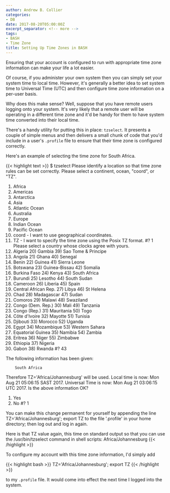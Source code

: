 ```yaml
---
author: Andrew B. Collier
categories:
- DB
date: 2017-08-20T05:00:00Z
excerpt_separator: <!-- more -->
tags:
- BASH
- Time Zone
title: Setting Up Time Zones in BASH
---
```


Ensuring that your account is configured to run with appropriate time zone information can make your life a lot easier.

Of course, if you administer your own system then you can simply set your system time to local time. However, it's generally a better idea to set system time to Universal Time (UTC) and then configure time zone information on a per-user basis.

Why does this make sense? Well, suppose that you have remote users logging onto your system. It's very likely that a remote user will be operating in a different time zone and it'd be handy for them to have system time converted into their local time.

<!--more-->

There's a handy utility for putting this in place: `tzselect`. It presents a couple of simple menus and then delivers a small chunk of code that you'd include in a user's `.profile` file to ensure that their time zone is configured correctly.

Here's an example of selecting the time zone for South Africa.

{{< highlight text >}}
$ tzselect
Please identify a location so that time zone rules can be set correctly.
Please select a continent, ocean, "coord", or "TZ".
 1) Africa
 2) Americas
 3) Antarctica
 4) Asia
 5) Atlantic Ocean
 6) Australia
 7) Europe
 8) Indian Ocean
 9) Pacific Ocean
10) coord - I want to use geographical coordinates.
11) TZ - I want to specify the time zone using the Posix TZ format.
#? 1
Please select a country whose clocks agree with yours.
 1) Algeria               20) Gambia                39) Sao Tome & Principe
 2) Angola                21) Ghana                 40) Senegal
 3) Benin                 22) Guinea                41) Sierra Leone
 4) Botswana              23) Guinea-Bissau         42) Somalia
 5) Burkina Faso          24) Kenya                 43) South Africa
 6) Burundi               25) Lesotho               44) South Sudan
 7) Cameroon              26) Liberia               45) Spain
 8) Central African Rep.  27) Libya                 46) St Helena
 9) Chad                  28) Madagascar            47) Sudan
10) Comoros               29) Malawi                48) Swaziland
11) Congo (Dem. Rep.)     30) Mali                  49) Tanzania
12) Congo (Rep.)          31) Mauritania            50) Togo
13) Côte d'Ivoire         32) Mayotte               51) Tunisia
14) Djibouti              33) Morocco               52) Uganda
15) Egypt                 34) Mozambique            53) Western Sahara
16) Equatorial Guinea     35) Namibia               54) Zambia
17) Eritrea               36) Niger                 55) Zimbabwe
18) Ethiopia              37) Nigeria
19) Gabon                 38) Rwanda
#? 43

The following information has been given:

        South Africa

Therefore TZ='Africa/Johannesburg' will be used.
Local time is now:      Mon Aug 21 05:06:15 SAST 2017.
Universal Time is now:  Mon Aug 21 03:06:15 UTC 2017.
Is the above information OK?
1) Yes
2) No
#? 1

You can make this change permanent for yourself by appending the line
        TZ='Africa/Johannesburg'; export TZ
to the file '.profile' in your home directory; then log out and log in again.

Here is that TZ value again, this time on standard output so that you
can use the /usr/bin/tzselect command in shell scripts:
Africa/Johannesburg
{{< /highlight >}}

To configure my account with this time zone information, I'd simply add

{{< highlight bash >}}
TZ='Africa/Johannesburg'; export TZ
{{< /highlight >}}

to my `.profile` file. It would come into effect the next time I logged into the system.